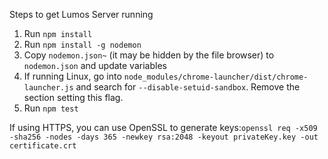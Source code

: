 Steps to get Lumos Server running

1. Run `npm install`
2. Run `npm install -g nodemon`
3. Copy `nodemon.json~` (it may be hidden by the file browser) to `nodemon.json` and update variables
4. If running Linux, go into `node_modules/chrome-launcher/dist/chrome-launcher.js` and search for `--disable-setuid-sandbox`. Remove the section setting this flag.
5. Run `npm test`

If using HTTPS, you can use OpenSSL to generate keys:`openssl req -x509 -sha256 -nodes -days 365 -newkey rsa:2048 -keyout privateKey.key -out certificate.crt`